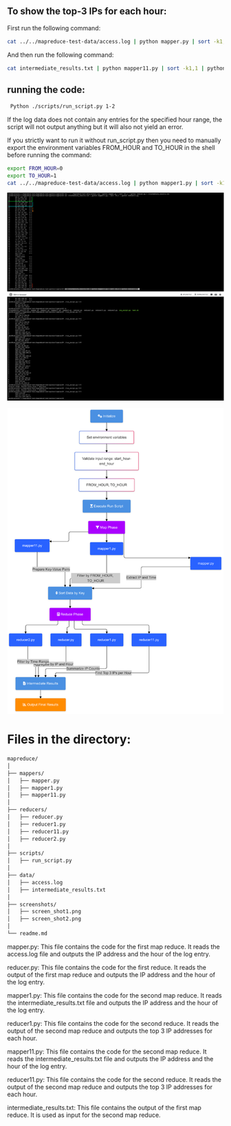 ## To show  the top-3 IPs for each hour:

First run the following command:
```bash
cat ../../mapreduce-test-data/access.log | python mapper.py | sort -k1,1 | python reducer.py > intermediate_results.txt
```

And then run the following command:

```bash
cat intermediate_results.txt | python mapper11.py | sort -k1,1 | python reducer11.py
```

## running the code:

```bash
 Python ./scripts/run_script.py 1-2
```


If the log data does not contain any entries for the specified hour range, the script will not output anything but it will also not yield an error. 


 If you strictly want to run it without run_script.py then you need to manually export the environment variables FROM_HOUR and TO_HOUR in the shell before running the command:

 ```bash
export FROM_HOUR=0
export TO_HOUR=1
cat ../../mapreduce-test-data/access.log | python mapper1.py | sort -k1,1 | python reducer1.py > intermediate_results.txt
 ```

![shot1](./screenshots/screen_shot1.png)
![shot2](./screenshots/screen_shot2.png)

![shot2](./screenshots/mapreduce1.png)


# Files in the directory:
```bash
mapreduce/
│
├── mappers/
│   ├── mapper.py
│   ├── mapper1.py
│   ├── mapper11.py
│
├── reducers/
│   ├── reducer.py
│   ├── reducer1.py
│   ├── reducer11.py
│   ├── reducer2.py
│
├── scripts/
│   ├── run_script.py
│
├── data/
│   ├── access.log
│   ├── intermediate_results.txt
│
├── screenshots/
│   ├── screen_shot1.png
│   ├── screen_shot2.png
│
└── readme.md
```
mapper.py: This file contains the code for the first map reduce. It reads the access.log file and outputs the IP address and the hour of the log entry.

reducer.py: This file contains the code for the first reduce. It reads the output of the first map reduce and outputs the IP address and the hour of the log entry.

mapper1.py: This file contains the code for the second map reduce. It reads the intermediate_results.txt file and outputs the IP address and the hour of the log entry.

reducer1.py: This file contains the code for the second reduce. It reads the output of the second map reduce and outputs the top 3 IP addresses for each hour.


mapper11.py: This file contains the code for the second map reduce. It reads the intermediate_results.txt file and outputs the IP address and the hour of the log entry.

reducer11.py: This file contains the code for the second reduce. It reads the output of the second map reduce and outputs the top 3 IP addresses for each hour.

intermediate_results.txt: This file contains the output of the first map reduce. It is used as input for the second map reduce.




